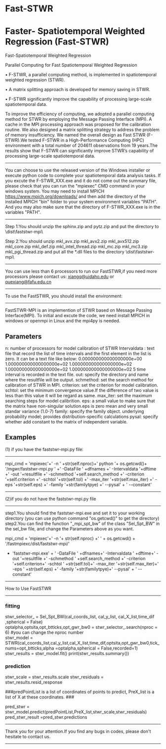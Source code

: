 # Fast-STWR
**F**aster- **S**patiotemporal **W**eighted **R**egression (Fast-STWR)
=======================================
Fast-Spatiotemporal Weighted Regression

Parallel Computing for Fast Spatiotemporal Weighted Regression

• F-STWR, a parallel computing method, is implemented in spatiotemporal weighted regression (STWR).

• A matrix splitting approach is developed for memory saving in STWR.

• F-STWR significantly improve the capability of processing large-scale spatiotemporal data.

To improve the efficiency of computing, we adopted a parallel computing method for STWR by employing the Message Passing Interface (MPI). A cache in the MPI processing approach was proposed for the calibration routine. We also designed a matrix splitting strategy to address the problem of memory insufficiency. We named the overall design as Fast STWR (F-STWR).We tested F-STWR in a High-Performance Computing (HPC) environment with a total number of 204611 observations from 19 years.The results show that F-STWR can significantly improve STWR’s capability of processing large-scale spatiotemporal data. 

----------------------------------------------------------------------------------------------------------------------------------------
You can choose to use the released version of the Windows installer or execute python code to complete your spatiotemporal data analysis tasks.
If you excute the F-STWR_XXX.exe and it do not come out the summary file, please check that you can run the "mpiexec" CMD command in your windows system. You may need to install MPICH https://www.mpich.org/downloads/ and then add the directory of the installed MPICH "bin" folder to your system environment variables "PATH". And you may also make sure that the directory of F-STWR_XXX.exe is in the variables "PATH". 

----------------------------------------------------------------------------------------------------------------------------------------
Step 1:You should unzip the sphinx.zip and pytz.zip and put the directory to \dist\faststwr-mpi\ 

Step 2:You should unzip mkl_avx.zip mkl_avx2.zip mkl_avx512.zip mkl_core.zip mkl_def.zip mkl_intel_thread.zip mkl_mc.zip mkl_mc3.zip mkl_pgi_thread.zip  and  put all the *.dll files to the directory \dist\faststwr-mpi\

----------------------------------------------------------------------------------------------------------------------------------------
You can use less than 6 processors to run our FastSTWR,if you need more processors please contact us: xiangq@uidaho.edu or quexiang@fafu.edu.cn

----------------------------------------------------------------------------------------------------------------------------------------
  To use the FastSTWR, you should install the environment:
  
--------------------------------------------------------------------------------------------------------------------------------------
   FastSTWR-MPI is an implemention of STWR based on Message Passing Interface(MPI).
   To initial and excute the code, we need install MPICH in windows or openmpi in Linux 
   and the mpi4py is needed.
  
   Parameters
   --------------------  
   
   n: number of processors for model calibration of STWR
   Intervaldata : text file that record the list of time intervals and the first element in the list is zero.
                  It can be a text file like below:
                        0.000000000000000000e+00
                        1.000000000000000000e+02
                        1.000000000000000000e+02
                        1.000000000000000000e+02
                        1.000000000000000000e+02
                  5 time interval is recorded in the text file.
   out:  specify the directory and name where the resultfile will be output.
   schmethod: set the search method for calibration of STWR in MPI.
   criterion: set the criterion for model calibration.
   schtol: set the minimum convergence value.If the difference of two value is less than this value it will be regard as same.
   max_iter: set the maximum searching steps for model calibrition.
   eps: a small value to make sure that the matrix have non-singular solution.eps is zero mean and very small standar variance (1.0-7)
   family: specify the family object. underlying probability model; provides distribution-specific calculations 
   pysal: specify whether add constant to the matrix of independent variable.
   
   Examples
   --------
   
   (1) if you have the faststwr-mpi.py file:
   
   --------------------------------------------------------------------
   mpi_cmd = 'mpiexec'+' -n '
   +str(self.nproc)+' python '+ os.getcwd()+ '/mgwr/faststwr-mpi.py '
   +' -DataFile ' +dfnames
   +' -Intervaldata '+dftime
   +' -out '+resultfile 
   +' -schmethod '+self.search_method 
   +' -criterion '+self.criterion
   +' -schtol '+str(self.tol)
   +' -max_iter '+str(self.max_iter)
   +' -eps '+str(self.eps) 
   +' -family '+str(familytpye)
   +' --pysal' + ' --constant' 
   
   --------------------------------------------------------------------
   (2)if you do not have the faststwr-mpi.py file
   
   --------------------------------------------------------------------
   step1.You should find the faststwr-mpi.exe and set it to your working directory (you can use python command "os.getcwd()" to get the directory)
   step2.You can find the function "_mpi_spt_bw" of the class "Sel_Spt_BW" in the sel_bw file, and change the  Parameters above as you want.
   
   mpi_cmd = 'mpiexec'+' -n '+ str(self.nproc) 
   +' ' + os.getcwd() + '/fastmpiexc/dist/faststwr-mpi/' 
   + 'faststwr-mpi.exe' + ' -DataFile ' +dfnames+' -Intervaldata '
   +dftime+' -out '+resultfile +' -schmethod '
   +self.search_method +' -criterion '+self.criterion+' -schtol '
   +str(self.tol)+' -max_iter '+str(self.max_iter)+' -eps '
   +str(self.eps) +' -family '+str(familytpye)+' --pysal' + ' --constant'
   
   ------------------------------------------------------------------------------------------------------------------------------------- 
   How to Use FastSTWR
   
   ------------------------------------------------------------------------------------------------------------------------------------  
   ### fitting ###  
   
   stwr_selector_ = Sel_Spt_BW(cal_coords_list, cal_y_list, cal_X_list,time_dif ,spherical = False)    
   optalpha,optsita,opt_btticks,opt_gwr_bw0 = stwr_selector_.search(nproc = 6) #you can change the nproc number  
   stwr_model = STWR(cal_coords_list,cal_y_list,cal_X_list,time_dif,optsita,opt_gwr_bw0,tick_nums=opt_btticks,alpha =optalpha,spherical = False,recorded=1)
   stwr_results = stwr_model.fit()
   print(stwr_results.summary())
   
   ### prediction ### 
   stwr_scale = stwr_results.scale 
   stwr_residuals = stwr_results.resid_response
   
   ###predPointList is a list of coordinates of points to predict, PreX_list is a list of X at these coordinates. ###
   
   pred_stwr =  stwr_model.predict(predPointList,PreX_list,stwr_scale,stwr_residuals)
   pred_stwr_result =pred_stwr.predictions 
   
   -------------------------------------------------------------------------------------------------------------------------------------
   Thank you for your attention.If you find any bugs in codes, please don't hesitate to contact us.
   
   -------------------------------------------------------------------------------------------------------------------------------------
